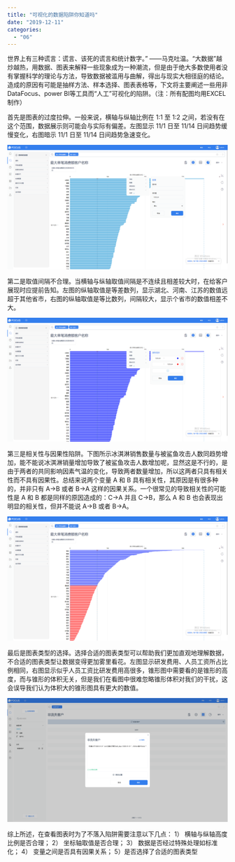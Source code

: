 ```yaml
---
title: "可视化的数据陷阱你知道吗"
date: "2019-12-11"
categories: 
  - "06"
---
```


世界上有三种谎言：谎言、该死的谎言和统计数字。” ——马克吐温。“大数据”越炒越热，用数据、图表来解释一些现象成为一种潮流，但是由于绝大多数使用者没有掌握科学的理论与方法，导致数据被滥用与曲解，得出与现实大相径庭的结论。造成的原因有可能是抽样方法、样本选择、图表表格等，下文将主要阐述一些用非DataFocus、power BI等工具而“人工”可视化的陷阱。（注：所有配图均用EXCEL制作）

首先是图表的过度拉伸。一般来说，横轴与纵轴比例在 1:1 至 1:2 之间，若没有在这个范围，数据展示则可能会与实际有偏差。左图显示 11/1 日至 11/14 日间趋势缓慢变化，右图暗示 11/1 日至 11/14 日间趋势急速变化。

![](images/word-image-40.png)

第二是取值间隔不合理。当横轴与纵轴取值间隔是不连续且相差较大时，在给客户展现时应提前告知。左图的纵轴取值是等差数列，显示湖北、河南、江苏的数值远超于其他省市，右图的纵轴取值是等比数列，间隔较大，显示个省市的数值相差不大。

![](images/word-image-41.png)

第三是相关性与因果性陷阱。下图所示冰淇淋销售数量与被鲨鱼攻击人数同趋势增加，能不能说冰淇淋销量增加导致了被鲨鱼攻击人数增加呢，显然这是不行的，是由于两者的共同影响因素气温的变化，导致两者数量增加，所以这两者只具有相关性而不具有因果性。总结来说两个变量 A 和 B 具有相关性，其原因是有很多种的，并非只有 A→B 或者 B→A 这样的因果关系。一个很常见的导致相关性的可能性是 A 和 B 都是同样的原因造成的：C→A 并且 C→B，那么 A 和 B 也会表现出明显的相关性，但并不能说 A→B 或者 B→A。

![](images/word-image-42.png)

最后是图表类型的选择。选择合适的图表类型可以帮助我们更加直观地理解数据，不合适的图表类型让数据变得更加雾里看花。左图显示研发费用、人员工资所占比例相同，右图显示似乎人员工资比研发费用高很多，锥形图中需要看的是锥形的高度，而与锥形的体积无关，但是我们在看图中很难忽略锥形体积对我们的干扰，这会误导我们认为体积大的锥形图具有更大的数值。

![](images/word-image-43.png)

综上所述，在查看图表时为了不落入陷阱需要注意以下几点： 1） 横轴与纵轴高度比例是否合理； 2） 坐标轴取值是否合理； 3） 数据是否经过特殊处理如标准化； 4） 变量之间是否具有因果关系； 5）是否选择了合适的图表类型
